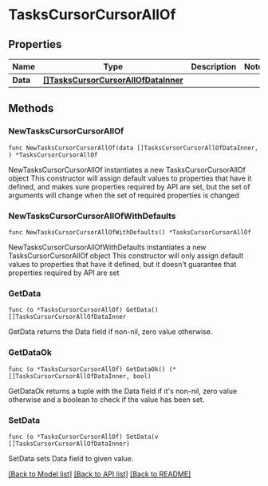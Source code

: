 # TasksCursorCursorAllOf

## Properties

Name | Type | Description | Notes
------------ | ------------- | ------------- | -------------
**Data** | [**[]TasksCursorCursorAllOfDataInner**](TasksCursorCursorAllOfDataInner.md) |  | 

## Methods

### NewTasksCursorCursorAllOf

`func NewTasksCursorCursorAllOf(data []TasksCursorCursorAllOfDataInner, ) *TasksCursorCursorAllOf`

NewTasksCursorCursorAllOf instantiates a new TasksCursorCursorAllOf object
This constructor will assign default values to properties that have it defined,
and makes sure properties required by API are set, but the set of arguments
will change when the set of required properties is changed

### NewTasksCursorCursorAllOfWithDefaults

`func NewTasksCursorCursorAllOfWithDefaults() *TasksCursorCursorAllOf`

NewTasksCursorCursorAllOfWithDefaults instantiates a new TasksCursorCursorAllOf object
This constructor will only assign default values to properties that have it defined,
but it doesn't guarantee that properties required by API are set

### GetData

`func (o *TasksCursorCursorAllOf) GetData() []TasksCursorCursorAllOfDataInner`

GetData returns the Data field if non-nil, zero value otherwise.

### GetDataOk

`func (o *TasksCursorCursorAllOf) GetDataOk() (*[]TasksCursorCursorAllOfDataInner, bool)`

GetDataOk returns a tuple with the Data field if it's non-nil, zero value otherwise
and a boolean to check if the value has been set.

### SetData

`func (o *TasksCursorCursorAllOf) SetData(v []TasksCursorCursorAllOfDataInner)`

SetData sets Data field to given value.



[[Back to Model list]](../README.md#documentation-for-models) [[Back to API list]](../README.md#documentation-for-api-endpoints) [[Back to README]](../README.md)


